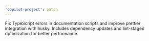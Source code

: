 ```yaml
---
'copilot-project': patch
---
```


Fix TypeScript errors in documentation scripts and improve prettier integration with husky. Includes dependency updates and lint-staged optimization for better performance.
